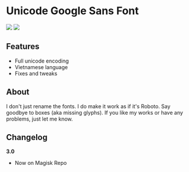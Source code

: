# Unicode Google Sans Font
<img src="https://img.shields.io/badge/Version-3.0-brightgreen.svg"> <a href="https://forum.xda-developers.com/apps/magisk/font-headline-fonts-nongthaihoang-t3886349"><img src="https://img.shields.io/badge/XDA-Thread-orange.svg"></a>

## Features
- Full unicode encoding
- Vietnamese language
- Fixes and tweaks

## About
I don't just rename the fonts. I do make it work as if it's Roboto. Say goodbye to boxes (aka missing glyphs).
If you like my works or have any problems, just let me know.

## Changelog
**3.0**
- Now on Magisk Repo
